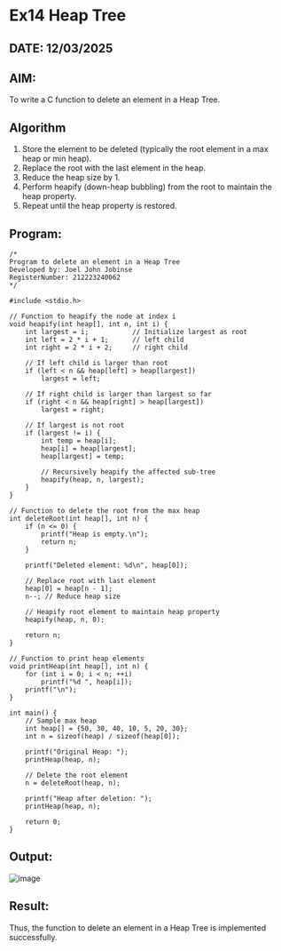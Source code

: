 # Ex14 Heap Tree
## DATE: 12/03/2025
## AIM:
To write a C function to delete an element in a Heap Tree.

## Algorithm
1. Store the element to be deleted (typically the root element in a max heap or min heap).
2. Replace the root with the last element in the heap.
3. Reduce the heap size by 1.
4. Perform heapify (down-heap bubbling) from the root to maintain the heap property.
5. Repeat until the heap property is restored.


## Program:
```
/*
Program to delete an element in a Heap Tree
Developed by: Joel John Jobinse
RegisterNumber: 212223240062
*/

#include <stdio.h>

// Function to heapify the node at index i
void heapify(int heap[], int n, int i) {
    int largest = i;           // Initialize largest as root
    int left = 2 * i + 1;      // left child
    int right = 2 * i + 2;     // right child

    // If left child is larger than root
    if (left < n && heap[left] > heap[largest])
        largest = left;

    // If right child is larger than largest so far
    if (right < n && heap[right] > heap[largest])
        largest = right;

    // If largest is not root
    if (largest != i) {
        int temp = heap[i];
        heap[i] = heap[largest];
        heap[largest] = temp;

        // Recursively heapify the affected sub-tree
        heapify(heap, n, largest);
    }
}

// Function to delete the root from the max heap
int deleteRoot(int heap[], int n) {
    if (n <= 0) {
        printf("Heap is empty.\n");
        return n;
    }

    printf("Deleted element: %d\n", heap[0]);

    // Replace root with last element
    heap[0] = heap[n - 1];
    n--; // Reduce heap size

    // Heapify root element to maintain heap property
    heapify(heap, n, 0);

    return n;
}

// Function to print heap elements
void printHeap(int heap[], int n) {
    for (int i = 0; i < n; ++i)
        printf("%d ", heap[i]);
    printf("\n");
}

int main() {
    // Sample max heap
    int heap[] = {50, 30, 40, 10, 5, 20, 30};
    int n = sizeof(heap) / sizeof(heap[0]);

    printf("Original Heap: ");
    printHeap(heap, n);

    // Delete the root element
    n = deleteRoot(heap, n);

    printf("Heap after deletion: ");
    printHeap(heap, n);

    return 0;
}

```

## Output:

![image](https://github.com/user-attachments/assets/5221d1c1-ece0-4453-a8f0-da6f3379dbab)


## Result:
Thus, the function to delete an element in a Heap Tree is implemented successfully.
